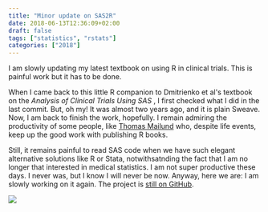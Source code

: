 ```yaml
---
title: "Minor update on SAS2R"
date: 2018-06-13T12:36:09+02:00
draft: false
tags: ["statistics", "rstats"]
categories: ["2018"]
---
```


I am slowly updating my latest textbook on using R in clinical trials. This is painful work but it has to be done.

<!--more-->

When I came back to this little R companion to Dmitrienko et al's textbook on the *Analysis of Clinical Trials Using SAS* , I first checked what I did in the last commit. But, oh my! It was almost two years ago, and it is plain Sweave. Now, I am back to finish the work, hopefully. I remain admiring the productivity of some people, like [Thomas Mailund](https://twitter.com/thomasmailund) who, despite life events, keep up the good work with publishing R books.

Still, it remains painful to read SAS code when we have such elegant alternative solutions like R or Stata, notwithsatnding the fact that I am no longer that interested in medical statistics. I am not super productive these days. I never was, but I know I will never be now. Anyway, here we are: I am slowly working on it again. The project is [still on GitHub](https://github.com/chlalanne/SAS2R).

![](/img/sas2r.png)
